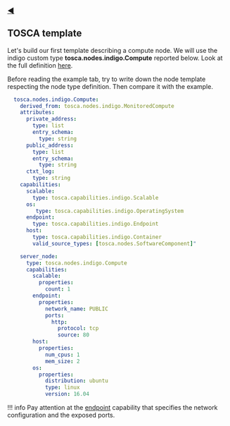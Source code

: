 ### [◀](../README.md)

## TOSCA template

Let's build our first template describing a compute node.
We will use the indigo custom type **tosca.nodes.indigo.Compute** reported below.
Look at the full definition [here](https://github.com/indigo-dc/tosca-types/blob/master/custom_types.yaml).

Before reading the example tab, try to write down the node template respecting the node type definition. Then compare it with the example.


``` yaml tab="tosca indigo.Compute type"
  tosca.nodes.indigo.Compute:
    derived_from: tosca.nodes.indigo.MonitoredCompute
    attributes:
      private_address:
        type: list
        entry_schema:
          type: string
      public_address:
        type: list
        entry_schema:
          type: string
      ctxt_log:
        type: string
    capabilities:
      scalable:
        type: tosca.capabilities.indigo.Scalable
      os:
         type: tosca.capabilities.indigo.OperatingSystem
      endpoint:
        type: tosca.capabilities.indigo.Endpoint
      host:
        type: tosca.capabilities.indigo.Container
        valid_source_types: [tosca.nodes.SoftwareComponent]"
```

``` yaml tab="TOSCA node template (example)"
    server_node:
      type: tosca.nodes.indigo.Compute
      capabilities:
        scalable:
          properties:
            count: 1
        endpoint:
          properties:
            network_name: PUBLIC
            ports:
              http:
                protocol: tcp
                source: 80
        host:
          properties:
            num_cpus: 1
            mem_size: 2
        os:
          properties:
            distribution: ubuntu
            type: linux
            version: 16.04
```

!!! info 
    Pay attention at the [endpoint](https://github.com/indigo-dc/tosca-types/blob/master/custom_types.yaml#L149) capability that specifies the network configuration and the exposed ports.
